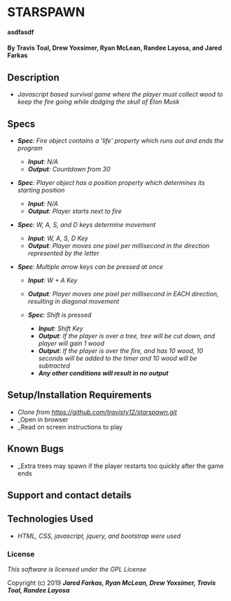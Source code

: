 # STARSPAWN

#### asdfasdf

#### By Travis Toal, Drew Yoxsimer, Ryan McLean, Randee Layosa, and Jared Farkas

## Description

* _Javascript based survival game where the player must collect wood to keep the fire going while dodging the skull of Elon Musk_

## Specs

* _**Spec**: Fire object contains a 'life' property which runs out and ends the program_
  * _**Input**: N/A_
  * _**Output**: Countdown from 30_


* _**Spec**: Player object has a position property which determines its starting position_
  * _**Input**: N/A_
  * _**Output**: Player starts next to fire_


* _**Spec**: W, A, S, and D keys determine movement_
  * _**Input**: W, A, S, D Key_
  * _**Output**: Player moves one pixel per millisecond in the direction represented by the letter_


* _**Spec**: Multiple arrow keys can be pressed at once_
  * _**Input**: W + A Key_
  * _**Output**: Player moves one pixel per millisecond in EACH direction, resulting in diagonal movement_

  * _**Spec**: Shift is pressed_
    * _**Input**: Shift Key_
    * _**Output**: If the player is over a tree, tree will be cut down, and player will gain 1 wood_
    * _**Output**: If the player is over the fire, and has 10 wood, 10 seconds will be added to the timer and 10 wood will be subtracted_
    * _**Any other conditions will result in no output**_



## Setup/Installation Requirements
* _Clone from https://github.com/travisty12/starspawn.git_
* _Open in browser
* _Read on screen instructions to play


## Known Bugs
* _Extra trees may spawn if the player restarts too quickly after the game ends

## Support and contact details




## Technologies Used
* _HTML, CSS, javascript, jquery, and bootstrap were used_


### License

*This software is licensed under the GPL License*

Copyright (c) 2019 **_Jared Farkas, Ryan McLean, Drew Yoxsimer, Travis Toal, Randee Layosa_**
